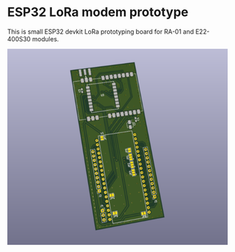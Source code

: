 
# ESP32 LoRa modem prototype

This is small ESP32 devkit LoRa prototyping board for RA-01 and E22-400S30 modules. 

![Board](images/board.png)
